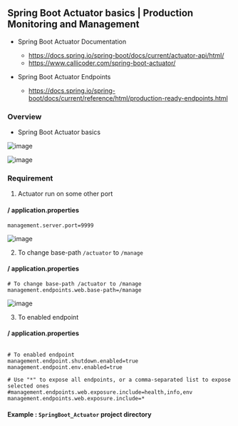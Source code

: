 ## Spring Boot Actuator basics | Production Monitoring and Management


* Spring Boot Actuator Documentation 
  - https://docs.spring.io/spring-boot/docs/current/actuator-api/html/
  - https://www.callicoder.com/spring-boot-actuator/
  
* Spring Boot Actuator Endpoints 
  - https://docs.spring.io/spring-boot/docs/current/reference/html/production-ready-endpoints.html


###  Overview

- Spring Boot Actuator basics

![image](https://user-images.githubusercontent.com/35020560/63647958-18d8a480-c746-11e9-8118-c2ca59d0e143.png)

![image](https://user-images.githubusercontent.com/35020560/63647969-43c2f880-c746-11e9-8e54-1dbb379de47c.png)


### Requirement

1) Actuator run on some other port

#### / application.properties
```
management.server.port=9999 

```
![image](https://user-images.githubusercontent.com/35020560/63648075-ff385c80-c747-11e9-813b-e158644ec174.png)



2) To change base-path `/actuator` to `/manage`

#### / application.properties
```
# To change base-path /actuator to /manage
management.endpoints.web.base-path=/manage

```
![image](https://user-images.githubusercontent.com/35020560/64125090-71531600-cdc6-11e9-8ca9-20bbfd454592.png)

3) To enabled endpoint

#### / application.properties
```

# To enabled endpoint
management.endpoint.shutdown.enabled=true
management.endpoint.env.enabled=true

# Use "*" to expose all endpoints, or a comma-separated list to expose selected ones
#management.endpoints.web.exposure.include=health,info,env
management.endpoints.web.exposure.include=*

```


#### Example : `SpringBoot_Actuator` project directory
